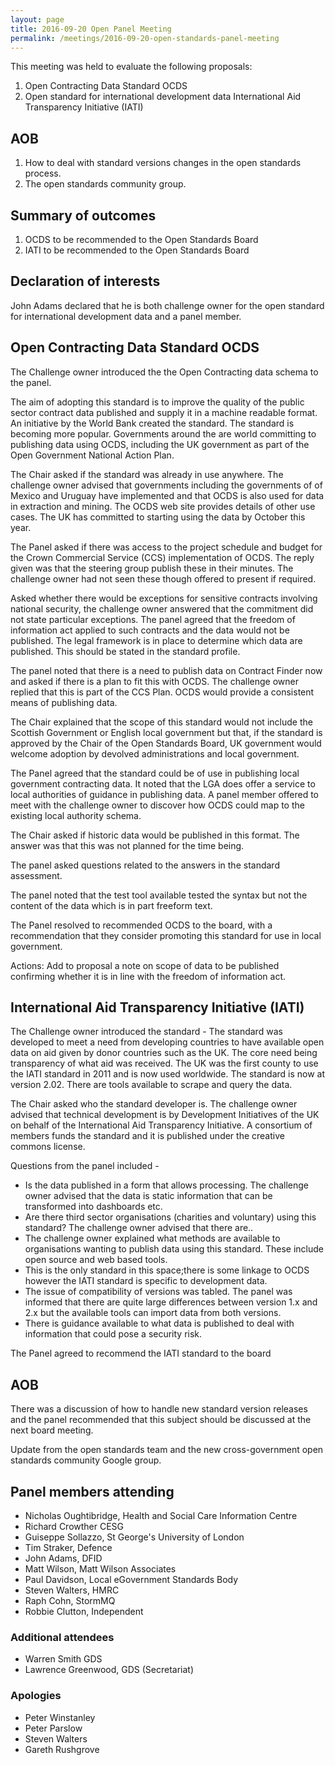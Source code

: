```yaml
---
layout: page
title: 2016-09-20 Open Panel Meeting
permalink: /meetings/2016-09-20-open-standards-panel-meeting
---
```


This meeting was held to evaluate the following proposals:

1. Open Contracting Data Standard OCDS
1. Open standard for international development data International Aid Transparency Initiative (IATI)

## AOB

1. How to deal with standard versions changes in the open standards process.
1. The open standards community group.

## Summary of outcomes

1. OCDS to be recommended to the Open Standards Board
2. IATI to be recommended to the Open Standards Board

## Declaration of interests

John Adams declared that he is both challenge owner for the open standard for international development data and a panel member.

## Open Contracting Data Standard OCDS

The Challenge owner introduced the the Open Contracting data schema to the panel.

The aim of adopting this standard is to improve the quality of the public sector contract data published and supply it in a machine readable format. An initiative by the World Bank created the standard. The standard is becoming more popular. Governments around the are world committing to publishing data using OCDS, including the UK government as part of the Open Government National Action Plan.

The Chair asked if the standard was already in use anywhere. The challenge owner advised that governments including the governments of of Mexico and Uruguay have implemented and that OCDS is also used for data in extraction and mining. The OCDS web site provides details of other use cases. The UK has committed to starting using the data by October this year.

The Panel asked if there was access to the project schedule and budget for the Crown Commercial Service (CCS) implementation of OCDS. The reply given was that the steering group publish these in their minutes. The challenge owner had not seen these though offered to present if required.

Asked whether there would be exceptions for sensitive contracts involving national security, the challenge owner answered that the commitment did not state particular exceptions. The panel agreed that the freedom of information act applied to such contracts and the data would not be published. The legal framework is in place to determine which data are published. This should be stated in the standard profile.

The panel noted that there is a need to publish data on Contract Finder now and asked if there is a plan to fit this with OCDS. The challenge owner replied that this is part of the CCS Plan. OCDS would provide a consistent means of publishing data.

The Chair explained that the scope of this standard would not include the Scottish Government or English local government but that, if the standard is approved by the Chair of the Open Standards Board, UK government would welcome adoption by devolved administrations and local government.

The Panel agreed that the standard could be of use in publishing local government contracting data. It noted that the LGA does offer a service to local authorities of guidance in publishing data. A panel member offered to meet with the challenge owner to discover how OCDS could map to the existing local authority schema.

The Chair asked if historic data would be published in this format. The answer was that this was not planned for the time being.

The panel asked questions related to the answers in the standard assessment.

The panel noted that the test tool available tested the syntax but not the content of the data which is in part freeform text.

The Panel resolved to recommended OCDS to the board, with a recommendation that they consider promoting this standard for use in local government.

Actions: Add to proposal a note on scope of data to be published confirming whether it is in line with the freedom of information act.

## International Aid Transparency Initiative (IATI)

The Challenge owner introduced the standard - The standard was developed to meet a need from developing countries to have available open data on aid given by donor countries such as the UK. The core need being transparency of what aid was received. The UK was the first county to use the IATI standard in 2011 and is now used worldwide. The standard is now at version 2.02. There are tools available to scrape and query the data.

The Chair asked who the standard developer is. The challenge owner advised that technical development is by Development Initiatives of the UK on behalf of the International Aid Transparency Initiative. A consortium of members funds the standard and it is published under the creative commons license.

Questions from the panel included -

* Is the data published in a form that allows processing. The challenge owner advised that the data is static information that can be transformed into dashboards etc.
* Are there third sector organisations (charities and voluntary) using this standard? The challenge owner advised that there are..
* The challenge owner explained what methods are available to organisations wanting to publish data using this standard. These include open source and web based tools.
* This is the only standard in this space;there is some linkage to OCDS however the IATI standard is specific to development data.
* The issue of compatibility of versions was tabled. The panel was informed that there are quite large differences between version 1.x and 2.x but the available tools can import data from both versions.
* There is guidance available to what data is published to deal with information that could pose a security risk.

The Panel agreed to recommend the IATI standard to the board

## AOB

There was a discussion of how to handle new standard version releases and the panel recommended that this subject should be discussed at the next board meeting.

Update from the open standards team and the new cross-government open standards community Google group.

## Panel members attending

* Nicholas Oughtibridge, Health and Social Care Information Centre
* Richard Crowther CESG
* Guiseppe Sollazzo, St George's University of London
* Tim Straker, Defence
* John Adams, DFID
* Matt Wilson, Matt Wilson Associates
* Paul Davidson, Local eGovernment Standards Body
* Steven Walters, HMRC
* Raph Cohn, StormMQ
* Robbie Clutton, Independent

### Additional attendees
* Warren Smith GDS
* Lawrence Greenwood, GDS (Secretariat)

### Apologies
* Peter Winstanley
* Peter Parslow
* Steven Walters
* Gareth Rushgrove
